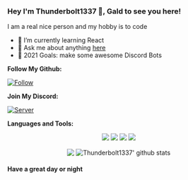 
### Hey I'm Thunderbolt1337 👋, Gald to see you here! &nbsp;

I am a real nice person and my hobby is to code
- 🌱 I’m currently learning React
- 💬 Ask me about anything [here]()
- 🥅 2021 Goals: make some awesome Discord Bots

**Follow My Github:**&nbsp;
 
[![Follow](https://img.shields.io/github/followers/Thunderbolt1337?logo=github&style=for-the-badge)](https://github.com/Thunderbolt1337?tab=followers)

**Join My Discord:**&nbsp; 

[![Server](https://img.shields.io/discord/894540030792577084?label=THUNDERCOMUNITY%20%20%20%7C%20%20%20Server&logo=discord&style=for-the-badge)](https://discord.gg/jVjDtZaDb8)

**Languages and Tools:** &nbsp;
<p align="center">
<img src="https://img.shields.io/badge/PYTHON-black?style=for-the-badge&logo=python" />
<img src="https://img.shields.io/badge/Node.JS-black?style=for-the-badge&logo=node.js" />
<img src="https://img.shields.io/badge/-HTML5-black?style=for-the-badge&logo=HTML5" />
<img src="https://img.shields.io/badge/Javascript-black?style=for-the-badge&logo=javascript" />
</p>
 

<p align="center">
 <img align="center" src="https://github-readme-stats.vercel.app/api/top-langs/?username=Thunderbolt1337&show_icons=true&layout=compact&hide_border=true&theme=dark" />
 <img align="center" src="https://github-readme-stats.vercel.app/api?username=Thunderbolt1337&show_icons=true&theme=dark&line_height=21" alt="Thunderbolt1337' github stats"/>
</p>
 

#### Have a great day or night
